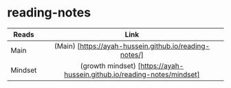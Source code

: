 # reading-notes

| Reads   |                                  Link                                   |
| ------- | :---------------------------------------------------------------------: |
| Main    |         (Main) [https://ayah-hussein.github.io/reading-notes/]          |
| Mindset | (growth mindset) [https://ayah-hussein.github.io/reading-notes/mindset] |
